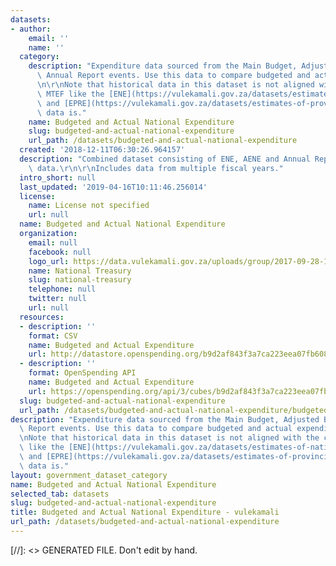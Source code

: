 ```yaml
---
datasets:
- author:
    email: ''
    name: ''
  category:
    description: "Expenditure data sourced from the Main Budget, Adjusted Budget and\
      \ Annual Report events. Use this data to compare budgeted and actual expenditure.\r\
      \n\r\nNote that historical data in this dataset is not aligned with the current\
      \ MTEF like the [ENE](https://vulekamali.gov.za/datasets/estimates-of-national-expenditure)\
      \ and [EPRE](https://vulekamali.gov.za/datasets/estimates-of-provincial-expenditure)\
      \ data is."
    name: Budgeted and Actual National Expenditure
    slug: budgeted-and-actual-national-expenditure
    url_path: /datasets/budgeted-and-actual-national-expenditure
  created: '2018-12-11T06:30:26.964157'
  description: "Combined dataset consisting of ENE, AENE and Annual Report expenditure\
    \ data.\r\n\r\nIncludes data from multiple fiscal years."
  intro_short: null
  last_updated: '2019-04-16T10:11:46.256014'
  license:
    name: License not specified
    url: null
  name: Budgeted and Actual National Expenditure
  organization:
    email: null
    facebook: null
    logo_url: https://data.vulekamali.gov.za/uploads/group/2017-09-28-151852.487803treasury-logo.jpg
    name: National Treasury
    slug: national-treasury
    telephone: null
    twitter: null
    url: null
  resources:
  - description: ''
    format: CSV
    name: Budgeted and Actual Expenditure
    url: http://datastore.openspending.org/b9d2af843f3a7ca223eea07fb608e62a/budgeted-and-actual-national-expenditure-uploaded-2019-04-16t1104/final/data/expenditure-time-series-1.csv
  - description: ''
    format: OpenSpending API
    name: Budgeted and Actual Expenditure
    url: https://openspending.org/api/3/cubes/b9d2af843f3a7ca223eea07fb608e62a:budgeted-and-actual-national-expenditure-uploaded-2019-04-16t1104/model
  slug: budgeted-and-actual-national-expenditure
  url_path: /datasets/budgeted-and-actual-national-expenditure/budgeted-and-actual-national-expenditure
description: "Expenditure data sourced from the Main Budget, Adjusted Budget and Annual\
  \ Report events. Use this data to compare budgeted and actual expenditure.\r\n\r\
  \nNote that historical data in this dataset is not aligned with the current MTEF\
  \ like the [ENE](https://vulekamali.gov.za/datasets/estimates-of-national-expenditure)\
  \ and [EPRE](https://vulekamali.gov.za/datasets/estimates-of-provincial-expenditure)\
  \ data is."
layout: government_dataset_category
name: Budgeted and Actual National Expenditure
selected_tab: datasets
slug: budgeted-and-actual-national-expenditure
title: Budgeted and Actual National Expenditure - vulekamali
url_path: /datasets/budgeted-and-actual-national-expenditure
---
```

[//]: <> GENERATED FILE. Don't edit by hand.